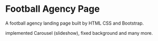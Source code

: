 # Football Agency Page

A football agency landing page built by HTML CSS and Bootstrap.

implemented Carousel (slideshow), fixed background and many more.
